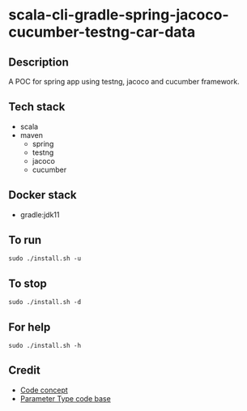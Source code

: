 # scala-cli-gradle-spring-jacoco-cucumber-testng-car-data

## Description
A POC for spring app using testng,
jacoco and cucumber framework.

## Tech stack
- scala
- maven
  - spring
  - testng
  - jacoco
  - cucumber

## Docker stack
- gradle:jdk11

## To run
`sudo ./install.sh -u`

## To stop
`sudo ./install.sh -d`

## For help
`sudo ./install.sh -h`

## Credit
- [Code concept](https://stackoverflow.com/questions/67847818/maven-junit-5-cucumber-not-running-tests)
- [Parameter Type code base](https://thepracticaldeveloper.com/cucumber-guide-3-step-definitions-state/)
